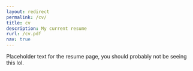 ```yaml
---
layout: redirect
permalink: /cv/
title: cv
description: My current resume
rurl: /cv.pdf
nav: true
---
```


Placeholder text for the resume page, you should probably not be seeing this lol.